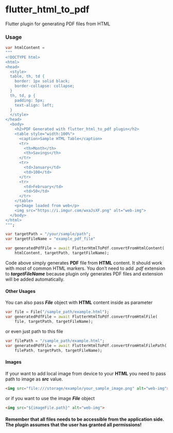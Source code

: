 # flutter_html_to_pdf

Flutter plugin for generating PDF files from HTML

### Usage

```dart
var htmlContent =
"""
<!DOCTYPE html>
<html>
<head>
  <style>
  table, th, td {
    border: 1px solid black;
    border-collapse: collapse;
  }
  th, td, p {
    padding: 5px;
    text-align: left;
  }
  </style>
</head>
  <body>
    <h2>PDF Generated with flutter_html_to_pdf plugin</h2>
    <table style="width:100%">
      <caption>Sample HTML Table</caption>
      <tr>
        <th>Month</th>
        <th>Savings</th>
      </tr>
      <tr>
        <td>January</td>
        <td>100</td>
      </tr>
      <tr>
        <td>February</td>
        <td>50</td>
      </tr>
    </table>
    <p>Image loaded from web</p>
    <img src="https://i.imgur.com/wxaJsXF.png" alt="web-img">
  </body>
</html>
""";

var targetPath = "/your/sample/path";
var targetFileName = "example_pdf_file"

var generatedPdfFile = await FlutterHtmlToPdf.convertFromHtmlContent(
    htmlContent, targetPath, targetFileName);
```

Code above simply generates **PDF** file from **HTML** content. It should work with most of common HTML markers. You don’t need to add *.pdf* extension to ***targetFileName*** because plugin only generates PDF files and extension will be added automatically.
#### Other Usages
You can also pass ***File*** object with **HTML** content inside as parameter
```dart
var file = File("/sample_path/example.html");
var generatedPdfFile = await FlutterHtmlToPdf.convertFromHtmlFile(
    file, targetPath, targetFileName);
```

or even just path to this file
```dart
var filePath = "/sample_path/example.html";
var generatedPdfFile = await FlutterHtmlToPdf.convertFromHtmlFilePath(
    filePath, targetPath, targetFileName);
```

#### Images
If your want to add local image from device to your **HTML** you need to pass path to image as ***src*** value.

```html
<img src="file:///storage/example/your_sample_image.png" alt="web-img">
```
or if you want to use the image ***File*** object
```html
<img src="${imageFile.path}" alt="web-img">
```

#### Remember that all files needs to be accessible from the application side. The plugin assumes that the user has granted all permissions!





